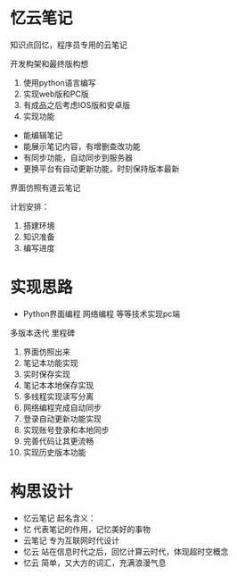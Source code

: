 # 忆云笔记

知识点回忆，程序员专用的云笔记

开发构架和最终版构想

1. 使用python语言编写
2. 实现web版和PC版
3. 有成品之后考虑IOS版和安卓版
4. 实现功能
- 能编辑笔记   
- 能展示笔记内容，有增删查改功能
- 有同步功能，自动同步到服务器
- 更换平台有自动更新功能，时刻保持版本最新


界面仿照有道云笔记

计划安排：
1. 搭建环境
2. 知识准备
3. 编写进度

# 实现思路
- Python界面编程 网络编程 等等技术实现pc端

多版本迭代
里程碑
1. 界面仿照出来
2. 笔记本功能实现
3. 实时保存实现
4. 笔记本本地保存实现
5. 多线程实现读写分离
6. 网络编程完成自动同步
7. 登录自动更新功能实现
8. 实现账号登录和本地同步
9. 完善代码让其更流畅
10. 实现历史版本功能



#  构思设计
- 忆云笔记   起名含义：
- 忆 代表笔记的作用，记忆美好的事物
- 云笔记   专为互联网时代设计
- 忆云  站在信息时代之后，回忆计算云时代，体现超时空概念
- 忆云  简单，又大方的词汇，充满浪漫气息
